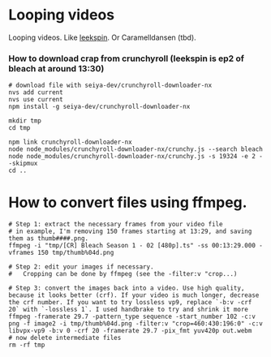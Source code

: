 # Looping videos

Looping videos. Like [leekspin](/leekspin). Or Caramelldansen (tbd).

### How to download crap from crunchyroll (leekspin is ep2 of bleach at around 13:30)

```
# download file with seiya-dev/crunchyroll-downloader-nx
nvs add current
nvs use current
npm install -g seiya-dev/crunchyroll-downloader-nx

mkdir tmp
cd tmp

npm link crunchyroll-downloader-nx
node node_modules/crunchyroll-downloader-nx/crunchy.js --search bleach
node node_modules/crunchyroll-downloader-nx/crunchy.js -s 19324 -e 2 --skipmux
cd ..
```

# How to convert files using ffmpeg.
```
# Step 1: extract the necessary frames from your video file
# in example, I'm removing 150 frames starting at 13:29, and saving them as thumb####.png. 
ffmpeg -i "tmp/[CR] Bleach Season 1 - 02 [480p].ts" -ss 00:13:29.000 -vframes 150 tmp/thumb%04d.png

# Step 2: edit your images if necessary.
#   Cropping can be done by ffmpeg (see the -filter:v "crop...)

# Step 3: convert the images back into a video. Use high quality, because it looks better (crf). If your video is much longer, decrease the crf number. If you want to try lossless vp9, replace `-b:v -crf 20` with `-lossless 1`. I used handbrake to try and shrink it more
ffmpeg -framerate 29.7 -pattern_type sequence -start_number 102 -c:v png -f image2 -i tmp/thumb%04d.png -filter:v "crop=460:430:196:0" -c:v libvpx-vp9 -b:v 0 -crf 20 -framerate 29.7 -pix_fmt yuv420p out.webm
# now delete intermediate files
rm -rf tmp
```
